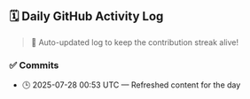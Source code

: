 ## 🗓️ Daily GitHub Activity Log

> 🤖 Auto-updated log to keep the contribution streak alive!

### ✅ Commits

- 🕒 2025-07-28 00:53 UTC — Refreshed content for the day

